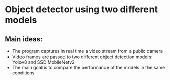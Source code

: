 # Object detector using two different models
## Main ideas:
- The program captures in real time a video stream from a public camera
- Video frames are passed to two different object detection models: Yolov8 and SSD MobileNetv2
- The main goal is to compare the performance of the models in the same conditions

 